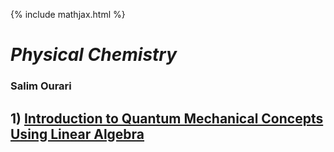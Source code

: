{% include mathjax.html %}

   # *Physical Chemistry* 

### Salim Ourari

## $1)$ [Introduction to Quantum Mechanical Concepts Using Linear Algebra](/Introduction.md)

